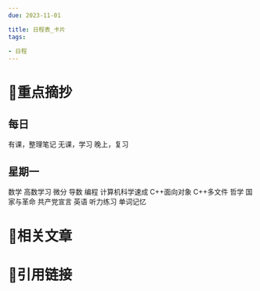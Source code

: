 ```yaml
---
due: 2023-11-01 

title: 日程表_卡片
tags:
 
- 日程
---
```

# 🍎重点摘抄
## 每日
有课，整理笔记
无课，学习
晚上，复习

## 星期一
数学
	高数学习
		微分
		导数
编程
	计算机科学速成
	C++面向对象
	C++多文件
哲学
	国家与革命
	共产党宣言
英语
	听力练习
	单词记忆




# 📒相关文章




# 🍏引用链接

